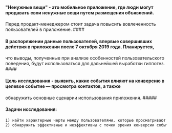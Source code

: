   #### "Ненужные вещи" - это мобильное приложение, где люди могут продавать свои ненужные вещи путем размещения объявлений.
  Перед продакт-менеджером стоит задача повысить вовлеченность пользователей в приложение. ####

  #### В распоряжении данные пользователей, впервые совершивших действия в приложении после 7 октября 2019 года. Планируется,
  что выводы, полученные при анализе особенностей пользовательского поведения, будут использоваться для дальнейшей
  выработки гиппотез. ####
  
  ####  Цель исследования - выявить, какие события влияют на конверсию в целевое событие — просмотра контактов, а также 
 обнаружить основные сценарии использования приложения. ##### 
 
 #### Задачи исследования: #### 
 ```md
 1) найти характерные черты между пользователями, которые просматривают контакты;
 2) обнаружить эффективные и неэффективны с точки зрения конверсии события.
 ```
 
 
